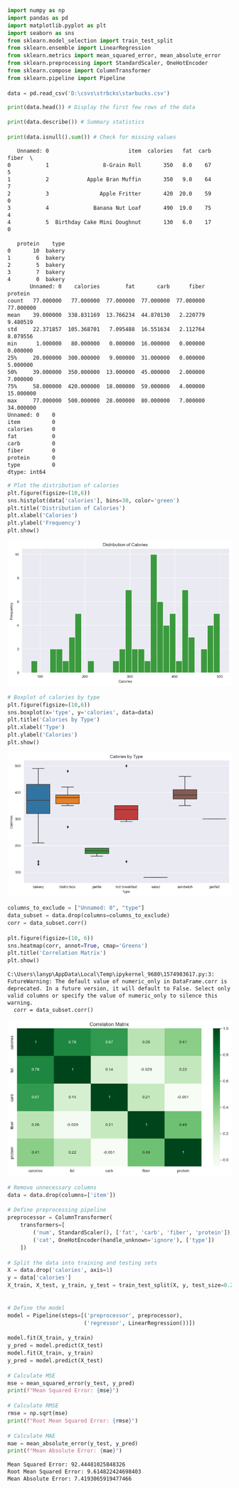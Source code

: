 ```python
import numpy as np
import pandas as pd
import matplotlib.pyplot as plt
import seaborn as sns
from sklearn.model_selection import train_test_split
from sklearn.ensemble import LinearRegression
from sklearn.metrics import mean_squared_error, mean_absolute_error
from sklearn.preprocessing import StandardScaler, OneHotEncoder
from sklearn.compose import ColumnTransformer
from sklearn.pipeline import Pipeline

data = pd.read_csv('D:\csvs\strbcks\starbucks.csv')
```


```python
print(data.head()) # Display the first few rows of the data

print(data.describe()) # Summary statistics

print(data.isnull().sum()) # Check for missing values
```

       Unnamed: 0                         item  calories   fat  carb  fiber  \
    0           1                 8-Grain Roll       350   8.0    67      5   
    1           2            Apple Bran Muffin       350   9.0    64      7   
    2           3                Apple Fritter       420  20.0    59      0   
    3           4              Banana Nut Loaf       490  19.0    75      4   
    4           5  Birthday Cake Mini Doughnut       130   6.0    17      0   
    
       protein    type  
    0       10  bakery  
    1        6  bakery  
    2        5  bakery  
    3        7  bakery  
    4        0  bakery  
           Unnamed: 0    calories        fat       carb      fiber    protein
    count   77.000000   77.000000  77.000000  77.000000  77.000000  77.000000
    mean    39.000000  338.831169  13.766234  44.870130   2.220779   9.480519
    std     22.371857  105.368701   7.095488  16.551634   2.112764   8.079556
    min      1.000000   80.000000   0.000000  16.000000   0.000000   0.000000
    25%     20.000000  300.000000   9.000000  31.000000   0.000000   5.000000
    50%     39.000000  350.000000  13.000000  45.000000   2.000000   7.000000
    75%     58.000000  420.000000  18.000000  59.000000   4.000000  15.000000
    max     77.000000  500.000000  28.000000  80.000000   7.000000  34.000000
    Unnamed: 0    0
    item          0
    calories      0
    fat           0
    carb          0
    fiber         0
    protein       0
    type          0
    dtype: int64
    


```python
# Plot the distribution of calories
plt.figure(figsize=(10,6))
sns.histplot(data['calories'], bins=30, color='green')
plt.title('Distribution of Calories')
plt.xlabel('Calories')
plt.ylabel('Frequency')
plt.show()
```


    
![png](main_files/main_2_0.png)
    



```python
# Boxplot of calories by type
plt.figure(figsize=(10,6))
sns.boxplot(x='type', y='calories', data=data)
plt.title('Calories by Type')
plt.xlabel('Type')
plt.ylabel('Calories')
plt.show()
```


    
![png](main_files/main_3_0.png)
    



```python
columns_to_exclude = ["Unnamed: 0", "type"]
data_subset = data.drop(columns=columns_to_exclude)
corr = data_subset.corr()

plt.figure(figsize=(10, 6))
sns.heatmap(corr, annot=True, cmap='Greens')
plt.title('Correlation Matrix')
plt.show()
```

    C:\Users\lanyp\AppData\Local\Temp\ipykernel_9680\1574983617.py:3: FutureWarning: The default value of numeric_only in DataFrame.corr is deprecated. In a future version, it will default to False. Select only valid columns or specify the value of numeric_only to silence this warning.
      corr = data_subset.corr()
    


    
![png](main_files/main_4_1.png)
    



```python
# Remove unnecessary columns
data = data.drop(columns=['item'])

# Define preprocessing pipeline
preprocessor = ColumnTransformer(
    transformers=[
        ('num', StandardScaler(), ['fat', 'carb', 'fiber', 'protein']),
        ('cat', OneHotEncoder(handle_unknown='ignore'), ['type'])
    ])

# Split the data into training and testing sets
X = data.drop('calories', axis=1)
y = data['calories']
X_train, X_test, y_train, y_test = train_test_split(X, y, test_size=0.2, random_state=123)


# Define the model
model = Pipeline(steps=[('preprocessor', preprocessor),
                        ('regressor', LinearRegression())])

model.fit(X_train, y_train)
y_pred = model.predict(X_test)
model.fit(X_train, y_train)
y_pred = model.predict(X_test)

# Calculate MSE
mse = mean_squared_error(y_test, y_pred)
print(f"Mean Squared Error: {mse}")

# Calculate RMSE
rmse = np.sqrt(mse)
print(f"Root Mean Squared Error: {rmse}")

# Calculate MAE
mae = mean_absolute_error(y_test, y_pred)
print(f"Mean Absolute Error: {mae}")
```

    Mean Squared Error: 92.44481025848326
    Root Mean Squared Error: 9.614822424698403
    Mean Absolute Error: 7.4193065919477466
    
